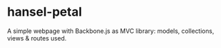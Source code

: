 # hansel-petal
A simple webpage with Backbone.js as MVC library: models, collections, views &amp; routes used.
